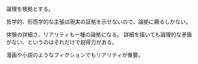 論理を根拠とする。

哲学的、形而学的な主張は現実の証拠を示せないので、論拠に頼るしかない。

体験の詳細さ、リアリティも一種の論拠になる。
詳細を描いても論理的な矛盾がない、というのはそれだけで説得力がある。

漫画や小説のようなフィクションでもリアリティが重要。
